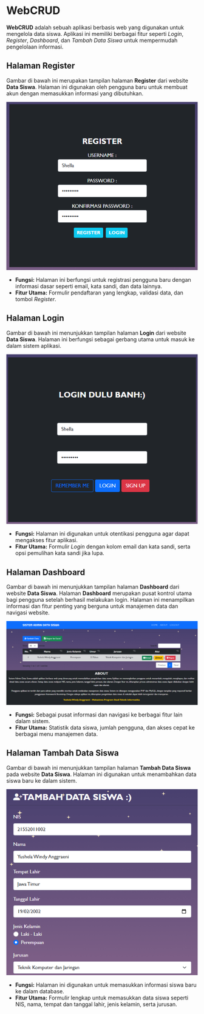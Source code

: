 # WebCRUD

**WebCRUD** adalah sebuah aplikasi berbasis web yang digunakan untuk mengelola data siswa. Aplikasi ini memiliki berbagai fitur seperti *Login*, *Register*, *Dashboard*, dan *Tambah Data Siswa* untuk mempermudah pengelolaan informasi.

## Halaman Register
Gambar di bawah ini merupakan tampilan halaman **Register** dari website **Data Siswa**. Halaman ini digunakan oleh pengguna baru untuk membuat akun dengan memasukkan informasi yang dibutuhkan.

![gambar](https://github.com/ireniusbonan/ren/blob/main/img/screenshot/Tampilan%20Halaman%20Register.png)

- **Fungsi:** Halaman ini berfungsi untuk registrasi pengguna baru dengan informasi dasar seperti email, kata sandi, dan data lainnya.
- **Fitur Utama:** Formulir pendaftaran yang lengkap, validasi data, dan tombol *Register*.

## Halaman Login
Gambar di bawah ini menunjukkan tampilan halaman **Login** dari website **Data Siswa**. Halaman ini berfungsi sebagai gerbang utama untuk masuk ke dalam sistem aplikasi.

![gambar](https://github.com/ireniusbonan/ren/blob/main/img/screenshot/Tampilan%20Menu%20Login.png)

- **Fungsi:** Halaman ini digunakan untuk otentikasi pengguna agar dapat mengakses fitur aplikasi.
- **Fitur Utama:** Formulir *Login* dengan kolom email dan kata sandi, serta opsi pemulihan kata sandi jika lupa.

## Halaman Dashboard
Gambar di bawah ini menunjukkan tampilan halaman **Dashboard** dari website **Data Siswa**. Halaman **Dashboard** merupakan pusat kontrol utama bagi pengguna setelah berhasil melakukan login. Halaman ini menampilkan informasi dan fitur penting yang berguna untuk manajemen data dan navigasi website.

![gambar](https://github.com/ireniusbonan/ren/blob/main/img/screenshot/Tampilan%20Menu%20Dasbor.png)

- **Fungsi:** Sebagai pusat informasi dan navigasi ke berbagai fitur lain dalam sistem.
- **Fitur Utama:** Statistik data siswa, jumlah pengguna, dan akses cepat ke berbagai menu manajemen data.

## Halaman Tambah Data Siswa
Gambar di bawah ini menunjukkan tampilan halaman **Tambah Data Siswa** pada website **Data Siswa**. Halaman ini digunakan untuk menambahkan data siswa baru ke dalam sistem.

![gambar](https://github.com/ireniusbonan/ren/blob/main/img/screenshot/Tampilan%20Menu%20Tambah%20Data.png)

- **Fungsi:** Halaman ini digunakan untuk memasukkan informasi siswa baru ke dalam database.
- **Fitur Utama:** Formulir lengkap untuk memasukkan data siswa seperti NIS, nama, tempat dan tanggal lahir, jenis kelamin, serta jurusan.

